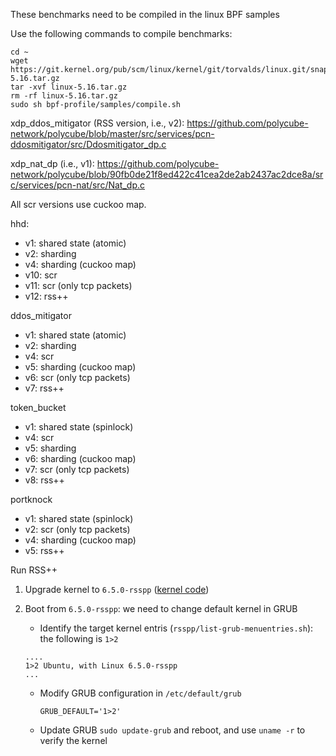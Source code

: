 These benchmarks need to be compiled in the linux BPF samples

Use the following commands to compile benchmarks:
```
cd ~
wget https://git.kernel.org/pub/scm/linux/kernel/git/torvalds/linux.git/snapshot/linux-5.16.tar.gz
tar -xvf linux-5.16.tar.gz
rm -rf linux-5.16.tar.gz
sudo sh bpf-profile/samples/compile.sh
```

xdp_ddos_mitigator (RSS version, i.e., v2): https://github.com/polycube-network/polycube/blob/master/src/services/pcn-ddosmitigator/src/Ddosmitigator_dp.c

xdp_nat_dp (i.e., v1): https://github.com/polycube-network/polycube/blob/90fb0de21f8ed422c41cea2de2ab2437ac2dce8a/src/services/pcn-nat/src/Nat_dp.c

All scr versions use cuckoo map.

hhd:
- v1: shared state (atomic)
- v2: sharding
- v4: sharding (cuckoo map)
- v10: scr
- v11: scr (only tcp packets)
- v12: rss++

ddos_mitigator
- v1: shared state (atomic)
- v2: sharding
- v4: scr
- v5: sharding (cuckoo map)
- v6: scr (only tcp packets)
- v7: rss++

token_bucket
- v1: shared state (spinlock)
- v4: scr
- v5: sharding
- v6: sharding (cuckoo map)
- v7: scr (only tcp packets)
- v8: rss++

portknock
- v1: shared state (spinlock)
- v2: scr (only tcp packets)
- v4: sharding (cuckoo map)
- v5: rss++

Run RSS++
1. Upgrade kernel to `6.5.0-rsspp` ([kernel code](https://github.com/sebymiano/linux/tree/61c1e629df31cd19a0e208d6ebd978a4e51cd52b))

2. Boot from `6.5.0-rsspp`: we need to change default kernel in GRUB
   - Identify the target kernel entris (`rsspp/list-grub-menuentries.sh`): the following is `1>2`
   ```
   ....
   1>2 Ubuntu, with Linux 6.5.0-rsspp
   ...
   ```
   - Modify GRUB configuration in `/etc/default/grub`
     ```
     GRUB_DEFAULT='1>2'
     ```
   - Update GRUB `sudo update-grub` and reboot, and use `uname -r` to verify the kernel
